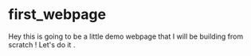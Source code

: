 # first_webpage
Hey this is going to be a little demo webpage that I will be building from scratch !
Let's do it .
